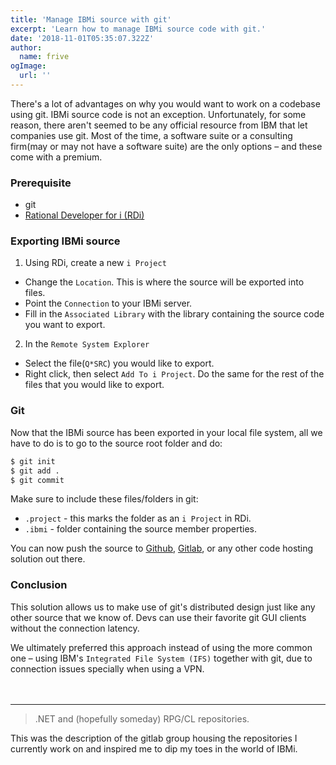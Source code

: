 ```yaml
---
title: 'Manage IBMi source with git'
excerpt: 'Learn how to manage IBMi source code with git.'
date: '2018-11-01T05:35:07.322Z'
author:
  name: frive
ogImage:
  url: ''
---
```


There's a lot of advantages on why you would want to work on a codebase using git. IBMi source code is not an exception. Unfortunately, for some reason, there aren't seemed to be any official resource from IBM that let companies use git. Most of the time, a software suite or a consulting firm(may or may not have a software suite) are the only options – and these come with a premium.

### Prerequisite
* git
* [Rational Developer for i (RDi)](https://www.ibm.com/products/rational-developer-for-i)

### Exporting IBMi source
1. Using RDi, create a new `i Project`
  * Change the `Location`. This is where the source will be exported into files.
  * Point the `Connection` to your IBMi server.
  * Fill in the `Associated Library` with the library containing the source code you want to export.
  
2. In the `Remote System Explorer`
  * Select the file(`Q*SRC`) you would like to export.
  * Right click, then select `Add To i Project`. Do the same for the rest of the files that you would like to export.

### Git
Now that the IBMi source has been exported in your local file system, all we have to do is to go to the source root folder and do:

```bash
$ git init
$ git add .
$ git commit
```

Make sure to include these files/folders in git:
* `.project` - this marks the folder as an `i Project` in RDi.
* `.ibmi` - folder containing the source member properties.

You can now push the source to [Github](https://github.com/), [Gitlab](https://gitlab.com/), or any other code hosting solution out there.

### Conclusion
This solution allows us to make use of git's distributed design just like any other source that we know of. Devs can use their favorite git GUI clients without the connection latency.

We ultimately preferred this approach instead of using the more common one – using IBM's `Integrated File System (IFS)` together with git, due to connection issues specially when using a VPN.<br><br><br>

---
> .NET and (hopefully someday) RPG/CL repositories.

This was the description of the gitlab group housing the repositories I currently work on and inspired me to dip my toes in the world of IBMi.